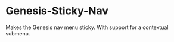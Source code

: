 Genesis-Sticky-Nav
==================

Makes the Genesis nav menu sticky. With support for a contextual submenu.